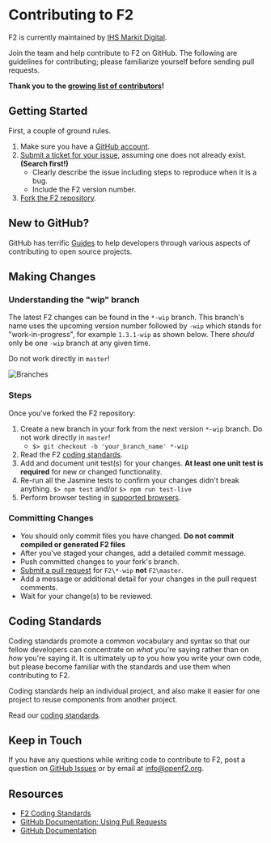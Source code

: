 # Contributing to F2

F2 is currently maintained by [IHS Markit Digital](https://www.markitdigital.com/).

Join the team and help contribute to F2 on GitHub. The following are guidelines for contributing; please familiarize yourself before sending pull requests.

**Thank you to the [growing list of contributors](https://github.com/OpenF2/F2/graphs/contributors)!**

## Getting Started

First, a couple of ground rules.

1. Make sure you have a [GitHub account](https://github.com/signup/free).
2. [Submit a ticket for your issue](https://github.com/OpenF2/F2/issues), assuming one does not already exist. **(Search first!)**
   - Clearly describe the issue including steps to reproduce when it is a bug.
   - Include the F2 version number.
3. [Fork the F2 repository](https://github.com/OpenF2/F2/fork).

## New to GitHub?

GitHub has terrific [Guides](http://guides.github.com/) to help developers through various aspects of contributing to open source projects.

## Making Changes

### Understanding the "wip" branch

The latest F2 changes can be found in the `*-wip` branch. This branch's name uses the upcoming version number followed by `-wip` which stands for "work-in-progress", for example `1.3.1-wip` as shown below. There _should_ only be one `-wip` branch at any given time.

Do not work directly in `master`!

![Branches](http://docs.openf2.org/img/branches.png)

### Steps

Once you've forked the F2 repository:

1. Create a new branch in your fork from the next version `*-wip` branch. Do not work directly in `master`!
   - `$> git checkout -b 'your_branch_name' *-wip`
2. Read the F2 [coding standards](https://github.com/OpenF2/F2/wiki/Coding-Standards).
3. Add and document unit test(s) for your changes. **At least one unit test is required** for new or changed functionality.
4. Re-run all the Jasmine tests to confirm your changes didn't break anything. `$> npm test` and/or `$> npm run test-live`
5. Perform browser testing in [supported browsers](https://github.com/OpenF2/F2/wiki/Browser-Compatibility).

### Committing Changes

- You should only commit files you have changed. **Do not commit compiled or generated F2 files**
- After you've staged your changes, add a detailed commit message.
- Push committed changes to your fork's branch.
- [Submit a pull request](https://help.github.com/articles/using-pull-requests) for `F2\*-wip` **not** `F2\master`.
- Add a message or additional detail for your changes in the pull request comments.
- Wait for your change(s) to be reviewed.

## Coding Standards

Coding standards promote a common vocabulary and syntax so that our fellow developers can concentrate on _what_ you're saying rather than on _how_ you're saying it. It is ultimately up to you how you write your own code, but please become familiar with the standards and use them when contributing to F2.

Coding standards help an individual project, and also make it easier for one project to reuse components from another project.

Read our [coding standards](https://github.com/OpenF2/F2/wiki/Coding-Standards).

## Keep in Touch

If you have any questions while writing code to contribute to F2, post a question on [GitHub Issues](https://github.com/OpenF2/F2/issues/new) or by email at [info@openf2.org](mailto:info@openf2.org).

## Resources

- [F2 Coding Standards](https://github.com/OpenF2/F2/wiki/Coding-Standards)
- [GitHub Documentation: Using Pull Requests](https://help.github.com/articles/using-pull-requests)
- [GitHub Documentation](https://help.github.com/)
